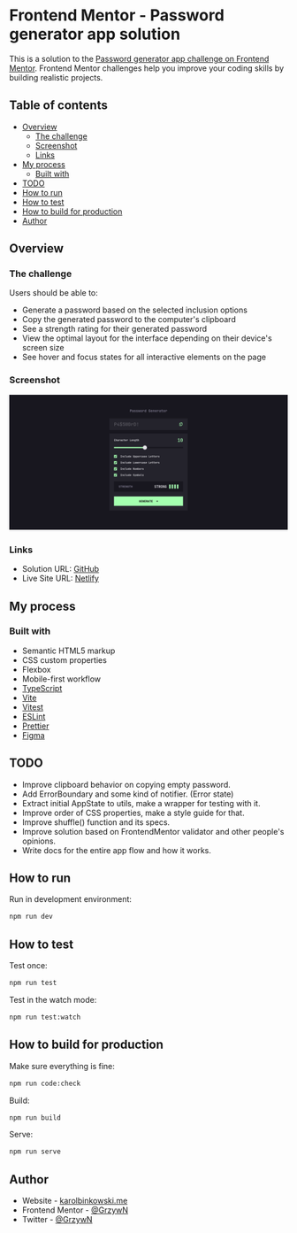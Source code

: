 # Frontend Mentor - Password generator app solution

This is a solution to the [Password generator app challenge on Frontend Mentor](https://www.frontendmentor.io/challenges/password-generator-app-Mr8CLycqjh). Frontend Mentor challenges help you improve your coding skills by building realistic projects.

## Table of contents

- [Overview](#overview)
  - [The challenge](#the-challenge)
  - [Screenshot](#screenshot)
  - [Links](#links)
- [My process](#my-process)
  - [Built with](#built-with)
- [TODO](#todo)
- [How to run](#how-to-run)
- [How to test](#how-to-test)
- [How to build for production](#how-to-build-for-production)
- [Author](#author)

## Overview

### The challenge

Users should be able to:

- Generate a password based on the selected inclusion options
- Copy the generated password to the computer's clipboard
- See a strength rating for their generated password
- View the optimal layout for the interface depending on their device's screen size
- See hover and focus states for all interactive elements on the page

### Screenshot

![](./preview.png)

### Links

- Solution URL: [GitHub](https://github.com/GrzywN/password-generator-app)
- Live Site URL: [Netlify](https://grzywn-password-generator-app.netlify.app/)

## My process

### Built with

- Semantic HTML5 markup
- CSS custom properties
- Flexbox
- Mobile-first workflow
- [TypeScript](https://www.typescriptlang.org/)
- [Vite](https://vitejs.dev/)
- [Vitest](https://vitest.dev/)
- [ESLint](https://eslint.org/)
- [Prettier](https://prettier.io/)
- [Figma](https://www.figma.com)

## TODO

- Improve clipboard behavior on copying empty password.
- Add ErrorBoundary and some kind of notifier. (Error state)
- Extract initial AppState to utils, make a wrapper for testing with it.
- Improve order of CSS properties, make a style guide for that.
- Improve shuffle() function and its specs.
- Improve solution based on FrontendMentor validator and other people's opinions.
- Write docs for the entire app flow and how it works.

## How to run

Run in development environment:
```bash
npm run dev
```

## How to test

Test once:
```bash
npm run test
```

Test in the watch mode:
```bash
npm run test:watch
```

## How to build for production

Make sure everything is fine:
```bash
npm run code:check
```

Build:
```bash
npm run build
```

Serve:
```bash
npm run serve
```

## Author

- Website - [karolbinkowski.me](https://karolbinkowski.me)
- Frontend Mentor - [@GrzywN](https://www.frontendmentor.io/profile/GrzywN)
- Twitter - [@GrzywN](https://www.twitter.com/GrzywN)
